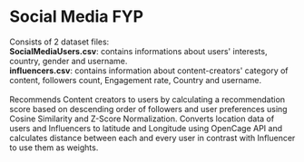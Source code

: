 # Social Media FYP
Consists of 2 dataset files:<br>
**SocialMediaUsers.csv**: contains informations about users' interests, country, gender and username. <br>
**influencers.csv**: contains information about content-creators' category of content, followers count, Engagement rate, Country and username. <br><br>
Recommends Content creators to users by calculating a recommendation score based on descending order of followers and user preferences using Cosine Similarity and Z-Score Normalization.
Converts location data of users and Influencers to latitude and Longitude using OpenCage API and calculates distance between each and every user in contrast with Influencer to use them as weights. 
